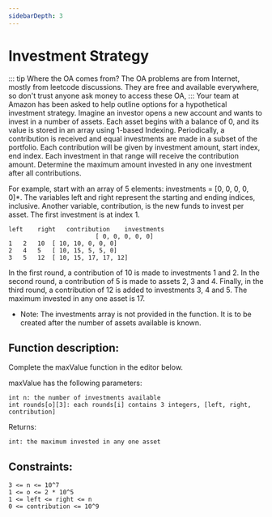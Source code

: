 ```yaml
---
sidebarDepth: 3
---
```

# Investment Strategy

::: tip Where the OA comes from?
The OA problems are from Internet, mostly from leetcode discussions. They are free and available everywhere, so don't trust anyone ask money to access these OA,
:::
Your team at Amazon has been asked to help outline options for a hypothetical investment strategy. Imagine an investor opens a new account and wants to invest in a number of assets. Each asset begins with a balance of 0, and its value is stored in an array using 1-based Indexing. Periodically, a contribution is received and equal investments are made in a subset of the portfolio. Each contribution will be given by investment amount, start index, end index. Each investment in that range will receive the contribution amount. Determine the maximum amount invested in any one investment after all contributions.

For example, start with an array of 5 elements: investments = [0, 0, 0, 0, 0]*. The variables left and right represent the starting and ending indices, inclusive. Another variable, contribution, is the new funds to invest per asset. The first investment is at index 1.

    left	right	contribution	investments
                            [ 0, 0, 0, 0, 0] 
    1	2	10	[ 10, 10, 0, 0, 0]
    2	4	5	[ 10, 15, 5, 5, 0] 
    3	5	12	[ 10, 15, 17, 17, 12]

In the first round, a contribution of 10 is made to investments 1 and 2. In the second round, a contribution of 5 is made to assets 2, 3 and 4. Finally, in the third round, a contribution of 12 is added to investments 3, 4 and 5. The maximum invested in any one asset is 17.

* Note: The investments array is not provided in the function. It is to be created after the number of assets available is known.

## Function description:
Complete the maxValue function in the editor below.

maxValue has the following parameters:

    int n: the number of investments available
    int rounds[o][3]: each rounds[i] contains 3 integers, [left, right, contribution]

Returns:

    int: the maximum invested in any one asset

## Constraints:

    3 <= n <= 10^7
    1 <= o <= 2 * 10^5
    1 <= left <= right <= n
    0 <= contribution <= 10^9